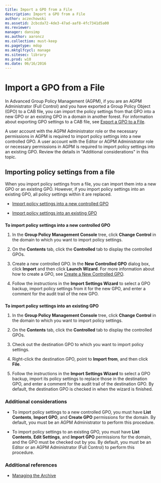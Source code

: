 ```yaml
---
title: Import a GPO from a File
description: Import a GPO from a File
author: aczechowski
ms.assetid: 2cbcda72-4de3-47ad-aaf8-4fc7341d5a00
ms.reviewer: 
manager: dansimp
ms.author: aaroncz
ms.collection: must-keep
ms.pagetype: mdop
ms.mktglfcycl: manage
ms.sitesec: library
ms.prod: w10
ms.date: 06/16/2016
---
```



# Import a GPO from a File


In Advanced Group Policy Management (AGPM), if you are an AGPM Administrator (Full Control) and you have exported a Group Policy Object (GPO) to a CAB file, you can import the policy settings from that GPO into a new GPO or an existing GPO in a domain in another forest. For information about exporting GPO settings to a CAB file, see [Export a GPO to a File](export-a-gpo-to-a-file.md).

A user account with the AGPM Administrator role or the necessary permissions in AGPM is required to import policy settings into a new controlled GPO. A user account with the Editor or AGPM Administrator role or necessary permissions in AGPM is required to import policy settings into an existing GPO. Review the details in "Additional considerations" in this topic.

## Importing policy settings from a file


When you import policy settings from a file, you can import them into a new GPO or an existing GPO. However, if you import policy settings into an existing GPO, all policy settings within it are replaced.

-   [Import policy settings into a new controlled GPO](#bkmk-new)

-   [Import policy settings into an existing GPO](#bkmk-existing)

### <a href="" id="bkmk-new"></a>

**To import policy settings into a new controlled GPO**

1.  In the **Group Policy Management Console** tree, click **Change Control** in the domain to which you want to import policy settings.

2.  On the **Contents** tab, click the **Controlled** tab to display the controlled GPOs.

3.  Create a new controlled GPO. In the **New Controlled GPO** dialog box, click **Import** and then click **Launch Wizard**. For more information about how to create a GPO, see [Create a New Controlled GPO](create-a-new-controlled-gpo-agpm40.md).

4.  Follow the instructions in the **Import Settings Wizard** to select a GPO backup, import policy settings from it for the new GPO, and enter a comment for the audit trail of the new GPO.

### <a href="" id="bkmk-existing"></a>

**To import policy settings into an existing GPO**

1.  In the **Group Policy Management Console** tree, click **Change Control** in the domain to which you want to import policy settings.

2.  On the **Contents** tab, click the **Controlled** tab to display the controlled GPOs.

3.  Check out the destination GPO to which you want to import policy settings.

4.  Right-click the destination GPO, point to **Import from**, and then click **File**.

5.  Follow the instructions in the **Import Settings Wizard** to select a GPO backup, import its policy settings to replace those in the destination GPO, and enter a comment for the audit trail of the destination GPO. By default, the destination GPO is checked in when the wizard is finished.

### Additional considerations

-   To import policy settings to a new controlled GPO, you must have **List Contents**, **Import GPO**, and **Create GPO** permissions for the domain. By default, you must be an AGPM Administrator to perform this procedure.

-   To import policy settings to an existing GPO, you must have **List Contents**, **Edit Settings**, and **Import GPO** permissions for the domain, and the GPO must be checked out by you. By default, you must be an Editor or an AGPM Administrator (Full Control) to perform this procedure.

### Additional references

-   [Managing the Archive](managing-the-archive-agpm40.md)

 

 





